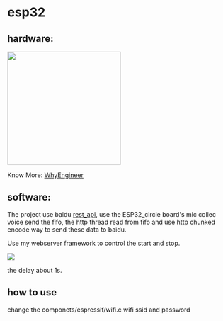 # esp32

## hardware:
<img src="https://wiki.whyengineer.com/images/c/c3/Esp32_480x480.png" width=256 height=256 />

Know More:
[WhyEngineer](https://www.whyengineer.com/esp32/)

## software:
The project use baidu [rest_api](http://yuyin.baidu.com/docs/asr/57), use the ESP32_circle board's mic collec voice send the fifo,
the http thread read from fifo and use http chunked encode way to send these data to baidu.

Use my webserver framework to control the start and stop.

<img src="https://wiki.whyengineer.com/images/1/10/3.png"/>


the delay about 1s.

## how to use 
change the componets/espressif/wifi.c wifi ssid and password
